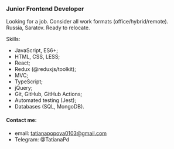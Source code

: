 ### Junior Frontend Developer
Looking for a job. Consider all work formats (office/hybrid/remote).   
Russia, Saratov. Ready to relocate.

Skills: 
* JavaScript, ES6+;
* HTML, CSS, LESS;
* React;
* Redux (@reduxjs/toolkit);
* MVC;
* TypeScript;
* jQuery;
* Git, GitHub, GitHub Actions;
* Automated testing (Jest);
* Databases (SQL, MongoDB).


#### Contact me:
 * email: tatianapopova0103@gmail.com 
 * Telegram: @TatianaPd
